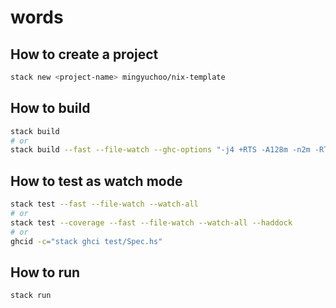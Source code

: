 # words

## How to create a project

```bash
stack new <project-name> mingyuchoo/nix-template
```

## How to build

```bash
stack build
# or
stack build --fast --file-watch --ghc-options "-j4 +RTS -A128m -n2m -RTS"
```

## How to test as watch mode

```bash
stack test --fast --file-watch --watch-all
# or
stack test --coverage --fast --file-watch --watch-all --haddock
# or
ghcid -c="stack ghci test/Spec.hs"
```

## How to run

```bash
stack run
```
